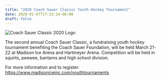 ```yaml
---
title: "2020 Coach Sauer Classic Youth Hockey Tournament"
date: 2020-01-07T17:33:24-06:00
draft: false
---
```


![Coach Sauer Classic 2020 Logo](/images/Coach_Sauer_Classic_2020___2_small.png)

The second annual Coach Sauer Classic, a fundraising youth hockey tournament 
benefiting the Coach Sauer Foundation, will be held March 21-22 at Madison 
Ice Arena and Hartmeyer Arena. Competition will be held in squirts, peewee, 
bantams and high school division.

For more information and to register:  https://www.madisoniceinc.com/youthtournaments

